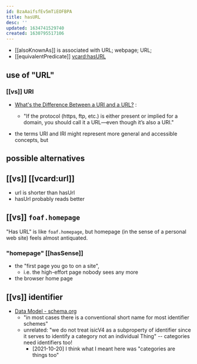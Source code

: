 ```yaml
---
id: BzaAaifsfEv5mTiEOFBPA
title: hasURL
desc: ''
updated: 1634741529740
created: 1630795517106
---
```


- [[alsoKnownAs]] is associated with URL; webpage; URL;
- [[equivalentPredicate]] [vcard:hasURL](http://www.w3.org/2006/vcard/ns#hasURL)

## use of "URL"

### [[vs]] URI

- [What's the Difference Between a URI and a URL?](https://danielmiessler.com/study/difference-between-uri-url/) :
  - "If the protocol (https, ftp, etc.) is either present or implied for a domain, you should call it a URL—even though it’s also a URI."

- the terms URI and IRI might represent more general and accessible concepts, but

## possible alternatives

## [[vs]] [[vcard:url]]

- url is shorter than hasUrl
- hasUrl probably reads better

## [[vs]] `foaf.homepage` 

"Has URL" is like `foaf.homepage`, but homepage (in the sense of a personal web site) feels almost antiquated. 

### "homepage" [[hasSense]] 

- the "first page you go to on a site",
  - i.e. the high-effort page nobody sees any more
- the browser home page

##  [[vs]] identifier

- [Data Model - schema.org](https://schema.org/docs/datamodel.html#identifierBg)
  - "in most cases there is a conventional short name for most identifier schemes"
  - unrelated: "we do not treat isicV4 as a subproperty of identifier since it serves to identify a category not an individual Thing" -- categories need identifiers too!
    - [2021-10-20] I think what I meant here was "categories are things too"





